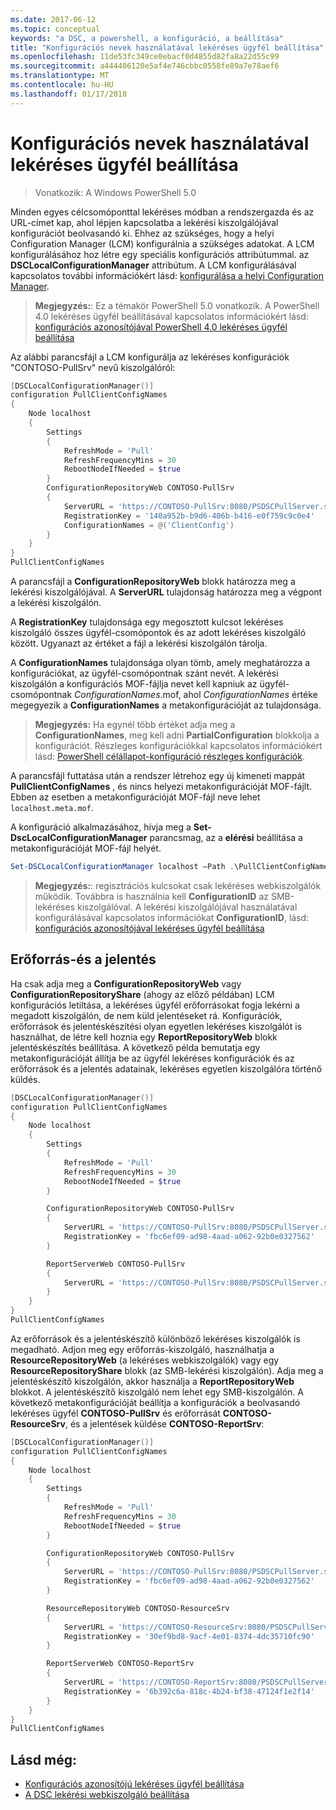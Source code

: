 ```yaml
---
ms.date: 2017-06-12
ms.topic: conceptual
keywords: "a DSC, a powershell, a konfiguráció, a beállítása"
title: "Konfigurációs nevek használatával lekéréses ügyfél beállítása"
ms.openlocfilehash: 11de53fc349ce0ebacf0d4855d82fa8a22d55c99
ms.sourcegitcommit: a444406120e5af4e746cbbc0558fe89a7e78aef6
ms.translationtype: MT
ms.contentlocale: hu-HU
ms.lasthandoff: 01/17/2018
---
```

# <a name="setting-up-a-pull-client-using-configuration-names"></a>Konfigurációs nevek használatával lekéréses ügyfél beállítása

> Vonatkozik: A Windows PowerShell 5.0

Minden egyes célcsomóponttal lekéréses módban a rendszergazda és az URL-címet kap, ahol lépjen kapcsolatba a lekérési kiszolgálójával konfigurációt beolvasandó ki.
Ehhez az szükséges, hogy a helyi Configuration Manager (LCM) konfigurálnia a szükséges adatokat.
A LCM konfigurálásához hoz létre egy speciális konfigurációs attribútummal. az **DSCLocalConfigurationManager** attribútum.
A LCM konfigurálásával kapcsolatos további információkért lásd: [konfigurálása a helyi Configuration Manager](metaConfig.md).

> **Megjegyzés:**: Ez a témakör PowerShell 5.0 vonatkozik.
A PowerShell 4.0 lekéréses ügyfél beállításával kapcsolatos információkért lásd: [konfigurációs azonosítójával PowerShell 4.0 lekéréses ügyfél beállítása](pullClientConfigID4.md)

Az alábbi parancsfájl a LCM konfigurálja az lekéréses konfigurációk "CONTOSO-PullSrv" nevű kiszolgálóról:

```powershell
[DSCLocalConfigurationManager()]
configuration PullClientConfigNames
{
    Node localhost
    {
        Settings
        {
            RefreshMode = 'Pull'
            RefreshFrequencyMins = 30
            RebootNodeIfNeeded = $true
        }
        ConfigurationRepositoryWeb CONTOSO-PullSrv
        {
            ServerURL = 'https://CONTOSO-PullSrv:8080/PSDSCPullServer.svc'
            RegistrationKey = '140a952b-b9d6-406b-b416-e0f759c9c0e4'
            ConfigurationNames = @('ClientConfig')
        }
    }
}
PullClientConfigNames
```

A parancsfájl a **ConfigurationRepositoryWeb** blokk határozza meg a lekérési kiszolgálójával.
A **ServerURL** tulajdonság határozza meg a végpont a lekérési kiszolgálón.

A **RegistrationKey** tulajdonsága egy megosztott kulcsot lekéréses kiszolgáló összes ügyfél-csomópontok és az adott lekéréses kiszolgáló között.
Ugyanazt az értéket a fájl a lekérési kiszolgálón tárolja.

A **ConfigurationNames** tulajdonsága olyan tömb, amely meghatározza a konfigurációkat, az ügyfél-csomópontnak szánt nevét.
A lekérési kiszolgálón a konfigurációs MOF-fájlja nevet kell kapniuk az ügyfél-csomópontnak *ConfigurationNames*.mof, ahol *ConfigurationNames* értéke megegyezik a **ConfigurationNames**  a metakonfigurációját az tulajdonsága.

>**Megjegyzés:** Ha egynél több értéket adja meg a **ConfigurationNames**, meg kell adni **PartialConfiguration** blokkolja a konfigurációt.
Részleges konfigurációkkal kapcsolatos információkért lásd: [PowerShell célállapot-konfiguráció részleges konfigurációk](partialConfigs.md).

A parancsfájl futtatása után a rendszer létrehoz egy új kimeneti mappát **PullClientConfigNames** , és nincs helyezi metakonfigurációját MOF-fájlt.
Ebben az esetben a metakonfigurációját MOF-fájl neve lehet `localhost.meta.mof`.

A konfiguráció alkalmazásához, hívja meg a **Set-DscLocalConfigurationManager** parancsmag, az a **elérési** beállítása a metakonfigurációját MOF-fájl helyét.

```powershell
Set-DSCLocalConfigurationManager localhost –Path .\PullClientConfigNames –Verbose.
```

> **Megjegyzés:**: regisztrációs kulcsokat csak lekéréses webkiszolgálók működik.
Továbbra is használnia kell **ConfigurationID** az SMB-lekéréses kiszolgálóval.
A lekérési kiszolgálójával használatával konfigurálásával kapcsolatos információkat **ConfigurationID**, lásd: [konfigurációs azonosítójával lekéréses ügyfél beállítása](PullClientConfigNames.md)

## <a name="resource-and-report-servers"></a>Erőforrás-és a jelentés

Ha csak adja meg a **ConfigurationRepositoryWeb** vagy **ConfigurationRepositoryShare** (ahogy az előző példában) LCM konfigurációs letiltása, a lekéréses ügyfél erőforrásokat fogja lekérni a megadott kiszolgálón, de nem küld jelentéseket rá.
Konfigurációk, erőforrások és jelentéskészítési olyan egyetlen lekéréses kiszolgálót is használhat, de létre kell hoznia egy **ReportRepositoryWeb** blokk jelentéskészítés beállítása.
A következő példa bemutatja egy metakonfigurációját állítja be az ügyfél lekéréses konfigurációk és az erőforrások és a jelentés adatainak, lekéréses egyetlen kiszolgálóra történő küldés.

```powershell
[DSCLocalConfigurationManager()]
configuration PullClientConfigNames
{
    Node localhost
    {
        Settings
        {
            RefreshMode = 'Pull'
            RefreshFrequencyMins = 30
            RebootNodeIfNeeded = $true
        }

        ConfigurationRepositoryWeb CONTOSO-PullSrv
        {
            ServerURL = 'https://CONTOSO-PullSrv:8080/PSDSCPullServer.svc'
            RegistrationKey = 'fbc6ef09-ad98-4aad-a062-92b0e0327562'
        }

        ReportServerWeb CONTOSO-PullSrv
        {
            ServerURL = 'https://CONTOSO-PullSrv:8080/PSDSCPullServer.svc'
        }
    }
}
PullClientConfigNames
```

Az erőforrások és a jelentéskészítő különböző lekéréses kiszolgálók is megadható.
Adjon meg egy erőforrás-kiszolgáló, használhatja a **ResourceRepositoryWeb** (a lekéréses webkiszolgálók) vagy egy **ResourceRepositoryShare** blokk (az SMB-lekérési kiszolgálón).
Adja meg a jelentéskészítő kiszolgálón, akkor használja a **ReportRepositoryWeb** blokkot.
A jelentéskészítő kiszolgáló nem lehet egy SMB-kiszolgálón.
A következő metakonfigurációját beállítja a konfigurációk a beolvasandó lekéréses ügyfél **CONTOSO-PullSrv** és erőforrását **CONTOSO-ResourceSrv**, és a jelentések küldése  **CONTOSO-ReportSrv**:

```powershell
[DSCLocalConfigurationManager()]
configuration PullClientConfigNames
{
    Node localhost
    {
        Settings
        {
            RefreshMode = 'Pull'
            RefreshFrequencyMins = 30
            RebootNodeIfNeeded = $true
        }

        ConfigurationRepositoryWeb CONTOSO-PullSrv
        {
            ServerURL = 'https://CONTOSO-PullSrv:8080/PSDSCPullServer.svc'
            RegistrationKey = 'fbc6ef09-ad98-4aad-a062-92b0e0327562'
        }

        ResourceRepositoryWeb CONTOSO-ResourceSrv
        {
            ServerURL = 'https://CONTOSO-ResourceSrv:8080/PSDSCPullServer.svc'
            RegistrationKey = '30ef9bd8-9acf-4e01-8374-4dc35710fc90'
        }

        ReportServerWeb CONTOSO-ReportSrv
        {
            ServerURL = 'https://CONTOSO-ReportSrv:8080/PSDSCPullServer.svc'
            RegistrationKey = '6b392c6a-818c-4b24-bf38-47124f1e2f14'
        }
    }
}
PullClientConfigNames
```

## <a name="see-also"></a>Lásd még:

* [Konfigurációs azonosítójú lekéréses ügyfél beállítása](PullClientConfigNames.md)
* [A DSC lekérési webkiszolgáló beállítása](pullServer.md)

